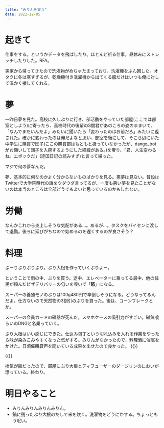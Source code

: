 ```yaml
---
title: "みりんを買う"
date: 2022-12-05
---
```


# 起きて
仕事をする。というかデータを飛ばしたり。ほとんど祈る仕事。昼休みにストレッチしたりした。RFA。

実家から帰ってきたので洗濯物がめちゃたまっており、洗濯機をぶん回した。オタクに冬は寒すぎるが、乾燥機付き洗濯機から出てくる服だけはいつも俺に対して温かく接してくれる。

# 夢
一昨日夢を見た。高校に久しぶりに行き、部活動をやっていた部屋(ここでは部室としよう)に寄ったら、高校時代の後輩のS間君があのころの姿のままいて、「なんでまだいんだよ」みたいに聞いたら「変わったのはお前だろ」みたいに返された。確かに変わったのは俺だよなと思い、部室を後にして、そこら辺にいた中学生に購買で団子(ここの購買部はもともと扱っていなかったが、dango_botがお願いして団子を入荷するようにした経緯がある。)を奢り、「君、人生変わるね。エポックだ」(違国日記の読みすぎ)と言って帰った。

マジで何の夢なんだ。

夢、基本的に何なのかよく分からないものばかりを見る。悪夢は見ない。普段はTwitterで大学院時代の話をウダウダ言ってるが、一度も悪い夢を見たことがないのは本当のところは全部どうでもよいと思っているのかもしれない。

# 労働
なんかこれから炎上しそうな気配がある...。あるが...。タスクをパイセンに渡して退勤。後ろに延びがちなので始めるのを遅くするのが良さそう？

# 料理
ぶーりぶりぶりぶり。ぶり大根を作っていくぶりよー。

ということで雨の中、ぶりを買う。途中、エレベーターに乗ってる最中、他の住民が頼んだピザデリバリーの匂いを嗅いで「**怒**」になる。

スーパーの養殖モノのぶりは100g480円で卒倒しそうになる。どうなってるんだよ。仕方ないので天然物の3割引のぶりを買った。後は、コーンフレークとか。

スーパーの会員カードの磁器が死んだ。スマホケースの吸引力がすごい。磁気喰らいのDNGと名乗っていく。

ぶり大根はいい感じにできた。仕込み包丁という切れ込みを入れる作業をやったら味が染みこみやすくなった気がする。みりんがなかったので、料理酒に催眠をかけた。日頃催眠音声を聞いている成果を出せたので良かった。
{{<tweet user="dango_bot" id="1599745637016571904">}}

{{<tweet user="dango_bot" id="1599748758777974784">}}

換気が雑だったので、部屋にぶり大根とディフューザーのダージリンのにおいが漂っている。終わり。

# 明日やること
- みりんみりんみりんみりん。
- 鍋に残ったぶり大根のだしで米を炊く。洗濯物をどうにかする。ちょっともう眠い。